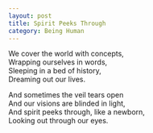 ```yaml
---
layout: post
title: Spirit Peeks Through
category: Being Human 
---
```


We cover the world with concepts,  
Wrapping ourselves in words,  
Sleeping in a bed of history,  
Dreaming out our lives.

And sometimes the veil tears open  
And our visions are blinded in light,  
And spirit peeks through, like a newborn,  
Looking out through our eyes.
